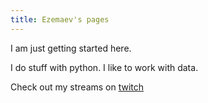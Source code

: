 ```yaml
---
title: Ezemaev's pages
---
```


I am just getting started here.

I do stuff with python. I like to work with data. 

Check out my streams on [twitch](https://twitch.tv/ezemaev)
